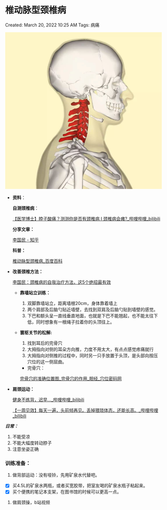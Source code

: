 # 椎动脉型颈椎病

Created: March 20, 2022 10:25 AM
Tags: 病痛

![Untitled](attachments/Untitled.png)

- **资料**：
    
    **自测颈椎病**：
    
    [【医学博士】脖子酸痛？测测你是否有颈椎病 I 颈椎病会瘫?_哔哩哔哩_bilibili](https://www.bilibili.com/video/BV16p4y1H7sH?spm_id_from=333.337.search-card.all.click)
    
    **分享文章：**
    
    [李国民 - 知乎](https://www.zhihu.com/people/li-guo-min-26/posts)
    
    **科普：**
    
    [椎动脉型颈椎病_百度百科](https://baike.baidu.com/item/%E6%A4%8E%E5%8A%A8%E8%84%89%E5%9E%8B%E9%A2%88%E6%A4%8E%E7%97%85/8310349)
    
- **改善颈椎方法：**
    
    [李国民：颈椎病的自我治疗方法，这5个绝招最有效](https://zhuanlan.zhihu.com/p/36818308)
    
    - **靠墙站立训练：**
        1. 双脚靠墙站立，距离墙根20cm，身体靠着墙上
        2. 两个肩部及后脑勺贴近墙壁，去找到双肩及后脑勺贴到墙壁的感觉。
        3. 下巴和额头呈一直线垂直地面，也就是下巴不能翘起，也不能太往下低，同时想象有一根绳子拉着你的头顶往上。
    - **寰枢关节的松解:**
        1. 找到耳后的完骨穴
        2. 大拇指向对侧的耳朵方向推，力度不用太大，有点点感觉疼痛就行
        3. 大拇指向对侧推的过程中，同时另一只手放置于头顶，是头部向按压穴位的这一侧屈曲。
        - 完骨穴：
        
        [完骨穴的准确位置图_完骨穴的作用_胆经_穴位密码网](http://www.xueweimima.com/dj/248.html)
        
- **肩颈运动：**
    
    [健身不练背，迟早..._哔哩哔哩_bilibili](https://www.bilibili.com/video/BV1mK411P7E7?spm_id_from=333.337.top_right_bar_window_custom_collection.content.click)
    
    [【一周见效】每天一遍，头前倾再见。丢掉猥琐体态，还能长高。_哔哩哔哩_bilibili](https://www.bilibili.com/video/BV1DU4y1u7hZ?spm_id_from=333.788.top_right_bar_window_custom_collection.content.click)
    
    [](https://www.bilibili.com/video/BV1DU4y1u7hZ?spm_id_from=333.788.top_right_bar_window_custom_collection.content.click)
    

***日常：***

1. 不能受凉
2. 不能大幅度转动脖子
3. 注意坐姿正确

### 训练准备：

1. 做背部运动：没有哑铃，先用矿泉水代替吧。
- [x]  买4.5L的矿泉水两瓶，或者买宽胶带，把室友喝的矿泉水瓶子粘起来。
- [x]  买个便携的笔记本支架，在图书馆的时候可以更高一点。
1. 做肩颈操，b站视频